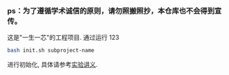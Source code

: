 ### ps：为了遵循学术诚信的原则，请勿照搬照抄，本仓库也不会得到宣传。

这是"一生一芯"的工程项目. 通过运行  123
```bash
bash init.sh subproject-name  
```
进行初始化, 具体请参考[实验讲义][lecture note].  

[lecture note]: https://ysyx.oscc.cc/docs/  
